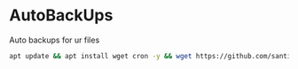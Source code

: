 # AutoBackUps
Auto backups for ur files

```bash
apt update && apt install wget cron -y && wget https://github.com/santiagz/AutoBackUps/raw/main/install.sh && chmod +x install.sh && ./install.sh
```